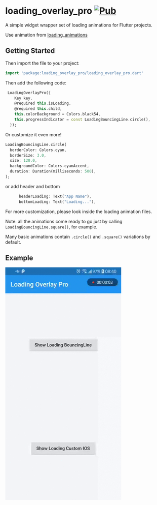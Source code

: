 # loading_overlay_pro [![Pub](https://img.shields.io/pub/v/loading_overlay_pro)](https://pub.dev/packages/loading_overlay_pro)

A simple widget wrapper  set of loading animations for Flutter projects.

Use animation from [loading_animations](https://github.com/cytryn/loading-animations) 

## Getting Started

Then import the file to your project:
```dart
import 'package:loading_overlay_pro/loading_overlay_pro.dart'
```

Then add the following code:
```dart
 LoadingOverlayPro({
    Key key,
    @required this.isLoading,
    @required this.child,
    this.colorBackground = Colors.black54,
    this.progressIndicator = const LoadingBouncingLine.circle(),
  });
```
Or customize it even more!
```dart
LoadingBouncingLine.circle(
  borderColor: Colors.cyan,
  borderSize: 3.0,
  size: 120.0,
  backgroundColor: Colors.cyanAccent,
  duration: Duration(milliseconds: 500),
);
```

or add header and bottom
```dart
      headerLoading: Text("App Name"),
      bottomLoading: Text("Loading..."),
```

For more customization, please look inside the loading animation files.

Note: all the animations come ready to go just by calling `LoadingBouncingLine.square()`, for example.

Many basic animations contain `.circle()` and `.square()` variations by default.

## Example 

![](https://github.com/HVLoc/loading_overlay_pro/blob/master/assets/loading_overlay_pro.gif)